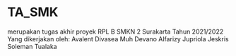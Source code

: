 # TA_SMK

merupakan tugas akhir proyek RPL B SMKN 2 Surakarta Tahun 2021/2022
Yang dikerjakan oleh:
Avalent Divasea
Muh Devano Alfarizy
Jupriola Jeskris Soleman Tualaka
